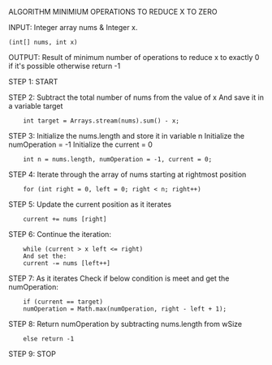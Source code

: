 

ALGORITHM	MINIMIUM OPERATIONS TO REDUCE X TO ZERO

INPUT:	Integer array nums & Integer x. 
	
	(int[] nums, int x)

OUTPUT:	Result of minimum number of operations to reduce x to exactly  0 if it's 
		possible otherwise return -1
	
STEP 1:	START


STEP 2:	Subtract the total number of nums from the value of x
		And save it in a variable target
		
		int target = Arrays.stream(nums).sum() - x;

STEP 3:	Initialize the nums.length and store it in variable n
		Initialize the numOperation = -1
		Initialize the current = 0
		
		int n = nums.length, numOperation = -1, current = 0;

STEP 4:	Iterate through the array of nums starting at rightmost position
		
		for (int right = 0, left = 0; right < n; right++)

STEP 5:	Update the current position as it iterates
		
		current += nums [right]

STEP 6:	Continue the iteration:
        
		while (current > x left <= right)
		And set the:
        current -= nums [left++]

STEP 7:	As it iterates Check if below condition is meet and get the numOperation:
		
		if (current == target)
		numOperation = Math.max(numOperation, right - left + 1);

STEP 8:	Return numOperation by subtracting nums.length from wSize
		
		else return -1

STEP 9:	STOP


